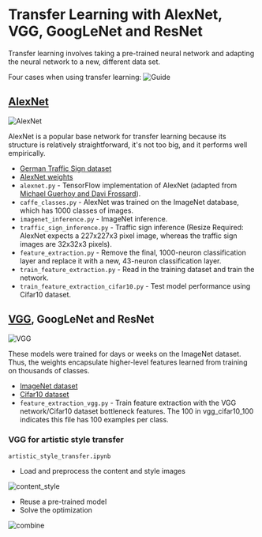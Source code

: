 # Transfer Learning with AlexNet, VGG, GoogLeNet and ResNet

Transfer learning involves taking a pre-trained neural network and adapting the neural network to a new, different data set.

Four cases when using transfer learning:
![Guide](https://github.com/LuLi0077/DL/blob/master/Transfer_Learning/images/guide.png)

## [AlexNet](https://papers.nips.cc/paper/4824-imagenet-classification-with-deep-convolutional-neural-networks.pdf)
![AlexNet](https://github.com/LuLi0077/DL/blob/master/Transfer_Learning/images/alexnet.png)

AlexNet is a popular base network for transfer learning because its structure is relatively straightforward, it's not too big, and it performs well empirically.

* [German Traffic Sign dataset](https://d17h27t6h515a5.cloudfront.net/topher/2016/October/580a829f_train/train.p)
* [AlexNet weights](https://d17h27t6h515a5.cloudfront.net/topher/2016/October/580d880c_bvlc-alexnet/bvlc-alexnet.npy)
* `alexnet.py` - TensorFlow implementation of AlexNet (adapted from [Michael Guerhoy and Davi Frossard](http://www.cs.toronto.edu/~guerzhoy/tf_alexnet/)).
* `caffe_classes.py` - AlexNet was trained on the ImageNet database, which has 1000 classes of images.
* `imagenet_inference.py` - ImageNet inference.
* `traffic_sign_inference.py` - Traffic sign inference (Resize Required: AlexNet expects a 227x227x3 pixel image, whereas the traffic sign images are 32x32x3 pixels).
* `feature_extraction.py` - Remove the final, 1000-neuron classification layer and replace it with a new, 43-neuron classification layer.
* `train_feature_extraction.py` - Read in the training dataset and train the network.
* `train_feature_extraction_cifar10.py` - Test model performance using Cifar10 dataset.


## [VGG](https://arxiv.org/pdf/1409.1556.pdf), GoogLeNet and ResNet

![VGG](https://github.com/LuLi0077/DL/blob/master/Transfer_Learning/images/vgg-architecture.png)

These models were trained for days or weeks on the ImageNet dataset. Thus, the weights encapsulate higher-level features learned from training on thousands of classes.

* [ImageNet dataset](http://www.image-net.org/)
* [Cifar10 dataset](https://www.cs.toronto.edu/~kriz/cifar.html)
* `feature_extraction_vgg.py` - Train feature extraction with the VGG network/Cifar10 dataset bottleneck features. The 100 in vgg_cifar10_100 indicates this file has 100 examples per class.

### VGG for artistic style transfer

`artistic_style_transfer.ipynb` 
* Load and preprocess the content and style images

![content_style](https://github.com/LuLi0077/DL/blob/master/Transfer_Learning/images/content_style.png)

* Reuse a pre-trained model
* Solve the optimization

![combine](https://github.com/LuLi0077/DL/blob/master/Transfer_Learning/images/combine.png)